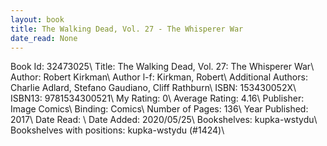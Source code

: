 ```yaml
---
layout: book
title: The Walking Dead, Vol. 27 - The Whisperer War
date_read: None
---
```


Book Id: 32473025\ 
Title: The Walking Dead, Vol. 27: The Whisperer War\ 
Author: Robert Kirkman\ 
Author l-f: Kirkman, Robert\ 
Additional Authors: Charlie Adlard, Stefano Gaudiano, Cliff Rathburn\ 
ISBN: 153430052X\ 
ISBN13: 9781534300521\ 
My Rating: 0\ 
Average Rating: 4.16\ 
Publisher: Image Comics\ 
Binding: Comics\ 
Number of Pages: 136\ 
Year Published: 2017\ 
Date Read: \ 
Date Added: 2020/05/25\ 
Bookshelves: kupka-wstydu\ 
Bookshelves with positions: kupka-wstydu (#1424)\ 

